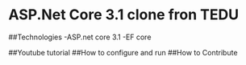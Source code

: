 # ASP.Net Core 3.1 clone fron TEDU
##Technologies
-ASP.net core 3.1
-EF core

##Youtube tutorial
##How to configure and run
##How to Contribute